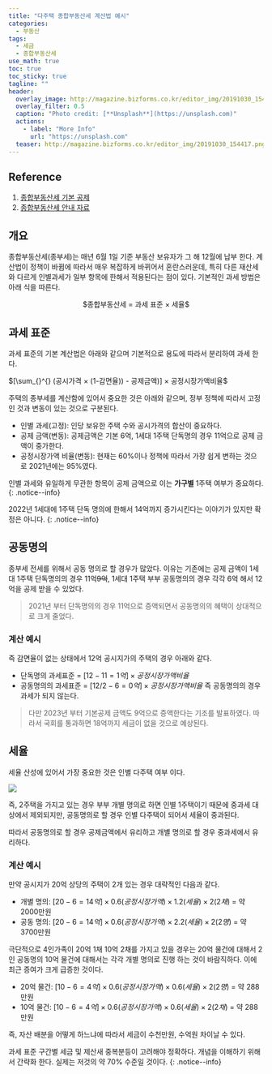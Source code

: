 ```yaml
---
title: "다주택 종합부동산세 계산법 예시"
categories:
  - 부동산
tags:
  - 세금
  - 종합부동산세
use_math: true
toc: true
toc_sticky: true
tagline: ""
header:
  overlay_image: http://magazine.bizforms.co.kr/editor_img/20191030_154417.png
  overlay_filter: 0.5
  caption: "Photo credit: [**Unsplash**](https://unsplash.com)"
  actions:
    - label: "More Info"
      url: "https://unsplash.com"
  teaser: http://magazine.bizforms.co.kr/editor_img/20191030_154417.png
---
```


## Reference 
1. [종합부동산세 기본 공제](https://www.getnews.co.kr/news/articleView.html?idxno=593758)
2. [종합부동산세 안내 자료](https://www.nts.go.kr/nts/cm/cntnts/cntntsView.do?mi=2357&cntntsId=7739)

## 개요

종합부동산세(종부세)는 매년 6월 1일 기준 부동산 보유자가 그 해 12월에 납부 한다. 계산법이 정책이 바뀜에 따라서 매우 복잡하게 바뀌어서 혼란스러운데, 특히 다른 재산세와 다르게 인별과세가 일부 항목에 한해서 적용된다는 점이 있다. 기본적인 과세 방법은 아래 식을 따른다. 
<p align="center">
$종합부동산세 = 과세 표준 × 세율$
</p>

## 과세 표준
과세 표준의 기본 계산법은 아래와 같으며 기본적으로 용도에 따라서 분리하여 과세 한다. 

$[\sum_{}^{} (공시가격 × (1-감면율)) - 공제금액)]  × 공정시장가액비율$

주택의 종부세를 계산함에 있어서 중요한 것은 아래와 같으며, 정부 정책에 따라서 고정인 것과 변동이 있는 것으로 구분된다.  

* 인별 과세(고정): 인당 보유한 주택 수와 공시가격의 합산이 중요하다.
* 공제 금액(변동): 공제금액은 기본 6억, 1세대 1주택 단독명의 경우 11억으로 공제 금액이 중가한다. 
* 공정시장가액 비율(변동): 현재는 60%이나 정책에 따라서 가장 쉽게 변하는 것으로 2021년에는 95%였다. 


인별 과세와 유일하게 무관한 항목이 공제 금액으로 이는 **가구별** 1주택 여부가 중요하다.
{: .notice--info}

2022년 1세대에 1주택 단독 명의에 한해서 14억까지 증가시킨다는 이야기가 있지만 확정은 아니다.
{: .notice--info}
  

## 공동명의 

종부세 전세를 위해서 공동 명의로 할 경우가 많았다. 이유는 기존에는 공제 금액이 1세대 1주택 단독명의의 경우 11억~~9억~~, 1세대 1주택 부부 공동명의의 경우 각각 6억 해서 12억을 공제 받을 수 있었다.

> 2021년 부터 단독명의의 경우 11억으로 증액되면서 공동명의의 혜택이 상대적으로 크게 줄었다. 


### 계산 예시
즉 감면율이 없는 상태에서 12억 공시지가의 주택의 경우 아래와 같다.
* 단독명의 과세표준 = $[12 - 11 = 1억] × 공정시장가액비율$
* 공동명의의 과세표준 = $[12/2 - 6 = 0억] × 공정시장가액비율$
즉 공동명의의 경우 과세가 되지 않는다.

> 다만 2023년 부터 기본공제 금액도 9억으로 증액한다는 기조를 발표하였다. 따라서 국회를 통과하면 18억까지 세금이 없을 것으로 예상된다.

## 세율

세율 산성에 있어서 가장 중요한 것은 인별 다주택 여부 이다. 

![](https://dimg.donga.com/wps/NEWS/IMAGE/2022/07/22/114578227.1.jpg)

즉, 2주택을 가지고 있는 경우 부부 개별 명의로 하면 인별 1주택이기 때문에 중과세 대상에서 제외되지만, 공동명의로 할 경우 인별 다주택이 되어서 세율이 중과된다. 

따라서 공동명의로 할 경우 공제금액에서 유리하고 개별 명의로 할 경우 중과세에서 유리하다. 

### 계산 예시

만약 공시지가 20억 상당의 주택이 2개 있는 경우 대략적인 다음과 같다. 
* 개별 명의: $[20 - 6 = 14억] × 0.6(공정시장가액) × 1.2(세율) × 2 (2채)$ = 약 2000만원
* 공동 명의: $[20 - 6 = 14억] × 0.6(공정시장가액) × 2.2(세율) × 2 (2명)$ = 약 3700만원

극단적으로 4인가족이 20억 1채 10억 2채를 가지고 있을 경우는 20억 물건에 대해서 2인 공동명의 10억 물건에 대해서는 각각 개별 명의로 진행 하는 것이 바람직하다. 이에 최근 증여가 크게 급증한 것이다. 

* 20억 물건: $[10 - 6 = 4억] × 0.6(공정시장가액) × 0.6(세율) × 2 (2명)$ = 약 288만원
* 10억 물건: $[10 - 6 = 4억] × 0.6(공정시장가액) × 0.6(세율) × 2 (2채)$ = 약 288만원

즉, 자산 배분을 어떻게 하느냐에 따라서 세금이 수천만원, 수억원 차이날 수 있다. 

과세 표준 구간별 세금 및 제산새 중복분등이 고려해야 정확하다. 개념을 이해하기 위해서 간략화 한다. 실제는 저것의 약 70% 수준일 것이다. 
{: .notice--info}